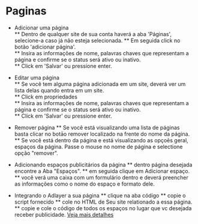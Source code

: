 # Paginas

* Adicionar uma página  
** Dentro de qualquer site de sua conta haverá a aba 'Páginas', selecione-a caso já não esteja selecionada. 
** Em seguida click no botão 'adicionar página'.  
** Insira as informações de nome, palavras chaves que representam a página e confirme se o status será ativo ou inativo.  
** Click em 'Salvar' ou pressione enter. 

* Editar uma página  
** Se você tem alguma página adicionada em um site, deverá ver um lista delas quando entra em um site.  
** Click em propriedades  
** Insira as informações de nome, palavras chaves que representam a página e confirme se o status será ativo ou inativo.  
** Click em 'Salvar' ou pressione enter.

* Remover página 
** Se você está visualizando uma lista de páginas basta clicar no botāo remover localizado na frente do nome da página.
** Se você está dentro da página e está visualizando as opçoēs geral, espaços da página. Passe o mouse no nome de página e selectione opção "remover".

* Adicionando espaços publicitários da página
** dentro página desejada encontre a Aba "Espaços".
** em seguida clique em Adicionar espaço.
** você verá uma caixa com um formulário dentro e deverá preencher as informações como o nome do espaço e formato dele.

* Integrando o Adlayer a sua página
** clique na aba código
** copie o script fornecido
** cole no HTML de Seu site relationado a essa página.
** copie e cole o código de todos os espaços no lugar que vc desejada receber publicidade.
[Veja mais detalhes](#)